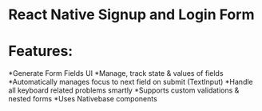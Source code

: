 # React Native Signup and Login Form

# Features:

*Generate Form Fields UI 
*Manage, track state & values of fields
*Automatically manages focus to next field on submit (TextInput)
*Handle all keyboard related problems smartly
*Supports custom validations & nested forms
*Uses Nativebase components


